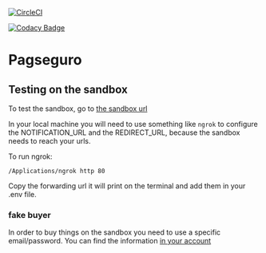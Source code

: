[![CircleCI](https://circleci.com/gh/arturcp/arsenal.svg?style=svg)](https://circleci.com/gh/arturcp/arsenal)

[![Codacy Badge](https://api.codacy.com/project/badge/Grade/e271beab7a214c169bfac57d40fc6832)](https://www.codacy.com/app/arturcp/arsenal?utm_source=github.com&amp;utm_medium=referral&amp;utm_content=arturcp/arsenal&amp;utm_campaign=Badge_Grade)

# Pagseguro

## Testing on the sandbox

To test the sandbox, go to [the sandbox url](sandbox.pagseguro.uol.com.br)

In your local machine you will need to use something like `ngrok` to configure the
NOTIFICATION_URL and the REDIRECT_URL, because the sandbox needs to reach your
urls.

To run ngrok:

```
/Applications/ngrok http 80
```

Copy the forwarding url it will print on the terminal and add them in your .env
file.


### fake buyer

In order to buy things on the sandbox you need to use a specific email/password. You
can find the information [in your account](https://sandbox.pagseguro.uol.com.br/comprador-de-testes.html)
